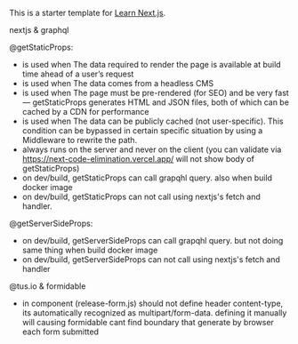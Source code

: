 This is a starter template for [Learn Next.js](https://nextjs.org/learn).

nextjs & graphql

@getStaticProps:
- is used when The data required to render the page is available at build time ahead of a user’s request
- is used when The data comes from a headless CMS
- is used when The page must be pre-rendered (for SEO) and be very fast — getStaticProps generates HTML and JSON files, both of which can be cached by a CDN for performance
- is used when The data can be publicly cached (not user-specific). This condition can be bypassed in certain specific situation by using a Middleware to rewrite the path.
- always runs on the server and never on the client (you can validate via https://next-code-elimination.vercel.app/ will not show body of getStaticProps)
- on dev/build, getStaticProps can call grapqhl query. also when build docker image
- on dev/build, getStaticProps can not call using nextjs's fetch and handler.

@getServerSideProps:
- on dev/build, getServerSideProps can call grapqhl query. but not doing same thing when build docker image
- on dev/build, getServerSideProps can not call using nextjs's fetch and handler

@tus.io & formidable
- in component (release-form.js) should not define header content-type, its automatically recognized as multipart/form-data. defining it manually will causing formidable cant find boundary that generate by browser each form submitted


